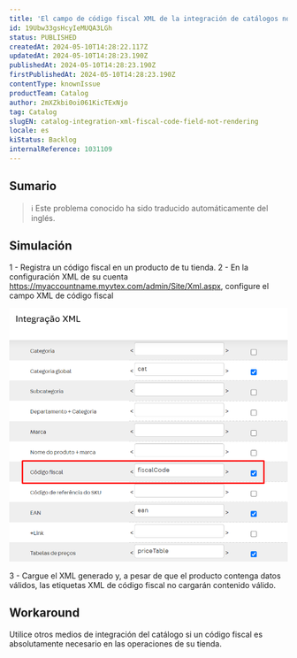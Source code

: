 ```yaml
---
title: 'El campo de código fiscal XML de la integración de catálogos no se muestra'
id: 19Ubw33gsHcyIeMUQA3LGh
status: PUBLISHED
createdAt: 2024-05-10T14:28:22.117Z
updatedAt: 2024-05-10T14:28:23.190Z
publishedAt: 2024-05-10T14:28:23.190Z
firstPublishedAt: 2024-05-10T14:28:23.190Z
contentType: knownIssue
productTeam: Catalog
author: 2mXZkbi0oi061KicTExNjo
tag: Catalog
slugEN: catalog-integration-xml-fiscal-code-field-not-rendering
locale: es
kiStatus: Backlog
internalReference: 1031109
---
```


## Sumario

>ℹ️ Este problema conocido ha sido traducido automáticamente del inglés.



## Simulación


1 - Registra un código fiscal en un producto de tu tienda.
2 - En la configuración XML de su cuenta https://myaccountname.myvtex.com/admin/Site/Xml.aspx, configure el campo XML de código fiscal

 ![](https://raw.githubusercontent.com/vtexdocs/help-center-content/refs/heads/main/docs/es/known-issues/Catalog/el-campo-de-codigo-fiscal-xml-de-la-integracion-de-catalogos-no-se-muestra_1.png)

3 - Cargue el XML generado y, a pesar de que el producto contenga datos válidos, las etiquetas XML de código fiscal no cargarán contenido válido.



## Workaround


Utilice otros medios de integración del catálogo si un código fiscal es absolutamente necesario en las operaciones de su tienda.





